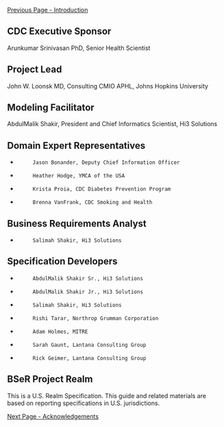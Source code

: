 [Previous Page - Introduction](Introduction.html)

## CDC Executive Sponsor

Arunkumar Srinivasan PhD, Senior Health Scientist

## Project Lead

John W. Loonsk MD, Consulting CMIO APHL, Johns Hopkins University

## Modeling Facilitator

AbdulMalik Shakir, President and Chief Informatics Scientist, Hi3 Solutions

## Domain Expert Representatives

*          Jason Bonander, Deputy Chief Information Officer

*          Heather Hodge, YMCA of the USA

*          Krista Proia, CDC Diabetes Prevention Program

*          Brenna VanFrank, CDC Smoking and Health

## Business Requirements Analyst

*          Salimah Shakir, Hi3 Solutions

## Specification Developers

*          AbdulMalik Shakir Sr., Hi3 Solutions

*          AbdulMalik Shakir Jr., Hi3 Solutions

*          Salimah Shakir, Hi3 Solutions

*          Rishi Tarar, Northrop Grumman Corporation

*          Adam Holmes, MITRE
 
*          Sarah Gaunt, Lantana Consulting Group

*          Rick Geimer, Lantana Consulting Group

## BSeR Project Realm

This is a U.S. Realm Specification. This guide and related materials are based on reporting specifications in U.S. jurisdictions.

[Next Page - Acknowledgements](Acknowledgements.html)